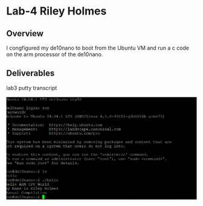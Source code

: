 # Lab-4 Riley Holmes

## Overview
I congfigured my de10nano to boot from the Ubuntu VM and run a c code on the arm processor of the de10nano.

## Deliverables
lab3 putty transcript

![wave](assets/lab3_transcript.png)